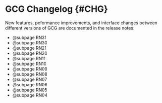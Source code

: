 # GCG Changelog {#CHG}

New features, peformance improvements, and interface changes between different versions of GCG are documented in the
release notes:

- @subpage RN31
- @subpage RN30
- @subpage RN21
- @subpage RN20
- @subpage RN11
- @subpage RN10
- @subpage RN09
- @subpage RN08
- @subpage RN07
- @subpage RN06
- @subpage RN05
- @subpage RN04

